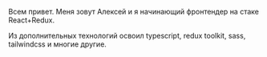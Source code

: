 Всем привет. Меня зовут Алексей и я начинающий фронтендер на стаке React+Redux. 

Из дополнительных технологий освоил typescript, redux toolkit, sass, tailwindcss и многие другие. 


<!---
BasedAlex/BasedAlex is a ✨ special ✨ repository because its `README.md` (this file) appears on your GitHub profile.
You can click the Preview link to take a look at your changes.
--->
